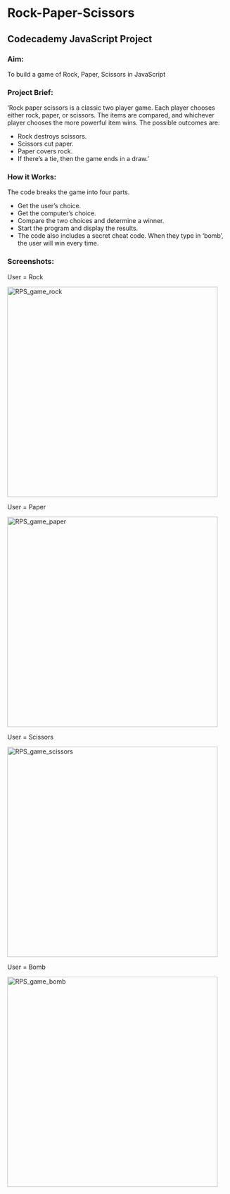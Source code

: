 # Rock-Paper-Scissors
## Codecademy JavaScript Project

### Aim: 
To build a game of Rock, Paper, Scissors in JavaScript

### Project Brief:
‘Rock paper scissors is a classic two player game. Each player chooses either rock, paper, or scissors. The items are compared, and whichever player chooses the more powerful item wins.
The possible outcomes are:
* Rock destroys scissors.
* Scissors cut paper.
*	Paper covers rock.
*	If there’s a tie, then the game ends in a draw.’

### How it Works:
The code breaks the game into four parts. 
* Get the user’s choice.
* Get the computer’s choice.
* Compare the two choices and determine a winner.
* Start the program and display the results.
* The code also includes a secret cheat code. When they type in ‘bomb’, the user will win every time.

### Screenshots:
User = Rock

<img width="478" alt="RPS_game_rock" src="https://user-images.githubusercontent.com/68631829/89981071-1cbd4980-dc6b-11ea-8f93-7c9ab2b45d99.png">

User = Paper

<img width="478" alt="RPS_game_paper" src="https://user-images.githubusercontent.com/68631829/89981093-2941a200-dc6b-11ea-81c5-38b2abafae26.png">

User = Scissors

<img width="478" alt="RPS_game_scissors" src="https://user-images.githubusercontent.com/68631829/89981280-85a4c180-dc6b-11ea-8535-360c1457449c.png">

User = Bomb

<img width="478" alt="RPS_game_bomb" src="https://user-images.githubusercontent.com/68631829/89981343-9ce3af00-dc6b-11ea-9963-1493f20fa65a.png">

